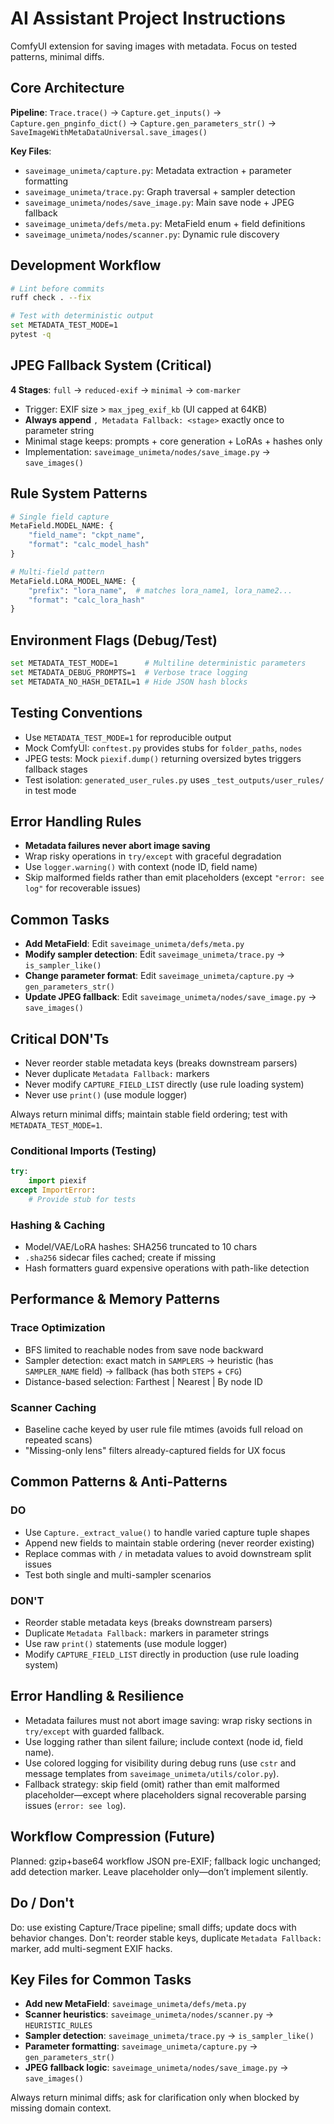 # AI Assistant Project Instructions
ComfyUI extension for saving images with metadata. Focus on tested patterns, minimal diffs.

## Core Architecture
**Pipeline**: `Trace.trace()` → `Capture.get_inputs()` → `Capture.gen_pnginfo_dict()` → `Capture.gen_parameters_str()` → `SaveImageWithMetaDataUniversal.save_images()`

**Key Files**:
- `saveimage_unimeta/capture.py`: Metadata extraction + parameter formatting
- `saveimage_unimeta/trace.py`: Graph traversal + sampler detection  
- `saveimage_unimeta/nodes/save_image.py`: Main save node + JPEG fallback
- `saveimage_unimeta/defs/meta.py`: MetaField enum + field definitions
- `saveimage_unimeta/nodes/scanner.py`: Dynamic rule discovery

## Development Workflow
```bash
# Lint before commits
ruff check . --fix

# Test with deterministic output
set METADATA_TEST_MODE=1
pytest -q
```

## JPEG Fallback System (Critical)
**4 Stages**: `full` → `reduced-exif` → `minimal` → `com-marker`
- Trigger: EXIF size > `max_jpeg_exif_kb` (UI capped at 64KB)
- **Always append** `, Metadata Fallback: <stage>` exactly once to parameter string
- Minimal stage keeps: prompts + core generation + LoRAs + hashes only
- Implementation: `saveimage_unimeta/nodes/save_image.py` → `save_images()`

## Rule System Patterns
```python
# Single field capture
MetaField.MODEL_NAME: {
    "field_name": "ckpt_name",
    "format": "calc_model_hash"
}

# Multi-field pattern  
MetaField.LORA_MODEL_NAME: {
    "prefix": "lora_name",  # matches lora_name1, lora_name2...
    "format": "calc_lora_hash"
}
```

## Environment Flags (Debug/Test)
```bash
set METADATA_TEST_MODE=1      # Multiline deterministic parameters
set METADATA_DEBUG_PROMPTS=1  # Verbose trace logging
set METADATA_NO_HASH_DETAIL=1 # Hide JSON hash blocks
```

## Testing Conventions
- Use `METADATA_TEST_MODE=1` for reproducible output
- Mock ComfyUI: `conftest.py` provides stubs for `folder_paths`, `nodes`
- JPEG tests: Mock `piexif.dump()` returning oversized bytes triggers fallback stages
- Test isolation: `generated_user_rules.py` uses `_test_outputs/user_rules/` in test mode

## Error Handling Rules
- **Metadata failures never abort image saving**
- Wrap risky operations in `try/except` with graceful degradation
- Use `logger.warning()` with context (node ID, field name)
- Skip malformed fields rather than emit placeholders (except `"error: see log"` for recoverable issues)

## Common Tasks
- **Add MetaField**: Edit `saveimage_unimeta/defs/meta.py`
- **Modify sampler detection**: Edit `saveimage_unimeta/trace.py` → `is_sampler_like()`
- **Change parameter format**: Edit `saveimage_unimeta/capture.py` → `gen_parameters_str()`
- **Update JPEG fallback**: Edit `saveimage_unimeta/nodes/save_image.py` → `save_images()`

## Critical DON'Ts
- Never reorder stable metadata keys (breaks downstream parsers)
- Never duplicate `Metadata Fallback:` markers
- Never modify `CAPTURE_FIELD_LIST` directly (use rule loading system)
- Never use `print()` (use module logger)

Always return minimal diffs; maintain stable field ordering; test with `METADATA_TEST_MODE=1`.

### Conditional Imports (Testing)
```python
try:
    import piexif
except ImportError:
    # Provide stub for tests
```

### Hashing & Caching
- Model/VAE/LoRA hashes: SHA256 truncated to 10 chars
- `.sha256` sidecar files cached; create if missing
- Hash formatters guard expensive operations with path-like detection

## Performance & Memory Patterns

### Trace Optimization
- BFS limited to reachable nodes from save node backward
- Sampler detection: exact match in `SAMPLERS` → heuristic (has `SAMPLER_NAME` field) → fallback (has both `STEPS` + `CFG`)
- Distance-based selection: Farthest | Nearest | By node ID

### Scanner Caching
- Baseline cache keyed by user rule file mtimes (avoids full reload on repeated scans)
- "Missing-only lens" filters already-captured fields for UX focus

## Common Patterns & Anti-Patterns

### DO
- Use `Capture._extract_value()` to handle varied capture tuple shapes
- Append new fields to maintain stable ordering (never reorder existing)
- Replace commas with `/` in metadata values to avoid downstream split issues
- Test both single and multi-sampler scenarios

### DON'T
- Reorder stable metadata keys (breaks downstream parsers)
- Duplicate `Metadata Fallback:` markers in parameter strings
- Use raw `print()` statements (use module logger)
- Modify `CAPTURE_FIELD_LIST` directly in production (use rule loading system)

## Error Handling & Resilience
- Metadata failures must not abort image saving: wrap risky sections in `try/except` with guarded fallback.
- Use logging rather than silent failure; include context (node id, field name).
- Use colored logging for visibility during debug runs (use `cstr` and message templates from `saveimage_unimeta/utils/color.py`).
- Fallback strategy: skip field (omit) rather than emit malformed placeholder—except where placeholders signal recoverable parsing issues (`error: see log`).

## Workflow Compression (Future)
Planned: gzip+base64 workflow JSON pre-EXIF; fallback logic unchanged; add detection marker. Leave placeholder only—don’t implement silently.

## Do / Don't
Do: use existing Capture/Trace pipeline; small diffs; update docs with behavior changes.
Don't: reorder stable keys, duplicate `Metadata Fallback:` marker, add multi-segment EXIF hacks.

## Key Files for Common Tasks
- **Add new MetaField**: `saveimage_unimeta/defs/meta.py`
- **Scanner heuristics**: `saveimage_unimeta/nodes/scanner.py` → `HEURISTIC_RULES`
- **Sampler detection**: `saveimage_unimeta/trace.py` → `is_sampler_like()`
- **Parameter formatting**: `saveimage_unimeta/capture.py` → `gen_parameters_str()`
- **JPEG fallback logic**: `saveimage_unimeta/nodes/save_image.py` → `save_images()`

Always return minimal diffs; ask for clarification only when blocked by missing domain context.